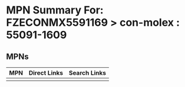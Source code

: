 



# MPN Summary For: FZECONMX5591169 > con-molex : 55091-1609

## MPNs
  

|MPN|Direct Links|Search Links|
| :--- | :--- | :--- |
||||
